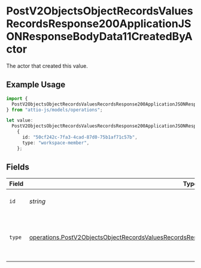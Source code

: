 # PostV2ObjectsObjectRecordsValuesRecordsResponse200ApplicationJSONResponseBodyData11CreatedByActor

The actor that created this value.

## Example Usage

```typescript
import {
  PostV2ObjectsObjectRecordsValuesRecordsResponse200ApplicationJSONResponseBodyData11CreatedByActor,
} from "attio-js/models/operations";

let value:
  PostV2ObjectsObjectRecordsValuesRecordsResponse200ApplicationJSONResponseBodyData11CreatedByActor =
    {
      id: "50cf242c-7fa3-4cad-87d0-75b1af71c57b",
      type: "workspace-member",
    };
```

## Fields

| Field                                                                                                                                                                                                                    | Type                                                                                                                                                                                                                     | Required                                                                                                                                                                                                                 | Description                                                                                                                                                                                                              |
| ------------------------------------------------------------------------------------------------------------------------------------------------------------------------------------------------------------------------ | ------------------------------------------------------------------------------------------------------------------------------------------------------------------------------------------------------------------------ | ------------------------------------------------------------------------------------------------------------------------------------------------------------------------------------------------------------------------ | ------------------------------------------------------------------------------------------------------------------------------------------------------------------------------------------------------------------------ |
| `id`                                                                                                                                                                                                                     | *string*                                                                                                                                                                                                                 | :heavy_minus_sign:                                                                                                                                                                                                       | An ID to identify the actor.                                                                                                                                                                                             |
| `type`                                                                                                                                                                                                                   | [operations.PostV2ObjectsObjectRecordsValuesRecordsResponse200ApplicationJSONResponseBodyData11Type](../../models/operations/postv2objectsobjectrecordsvaluesrecordsresponse200applicationjsonresponsebodydata11type.md) | :heavy_minus_sign:                                                                                                                                                                                                       | The type of actor. [Read more information on actor types here](/docs/actors).                                                                                                                                            |